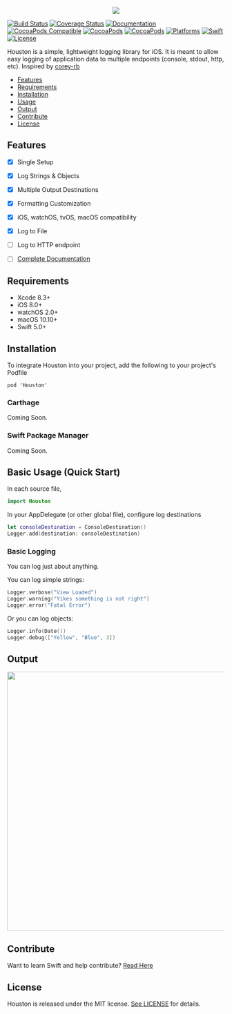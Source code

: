 <p align="center">
  <img src="https://imgur.com/RBbeVa2.png"/>
</p>

[![Build Status](https://travis-ci.org/RudyB/Houston.svg?branch=master)](https://travis-ci.org/RudyB/Houston)
[![Coverage Status](https://coveralls.io/repos/github/RudyB/Houston/badge.svg?branch=master)](https://coveralls.io/github/RudyB/Houston?branch=master)
[![Documentation](https://rudyb.github.io/Houston/badge.svg)](https://rudyb.github.io/Houston)
[![CocoaPods Compatible](https://img.shields.io/cocoapods/v/Houston.svg)](https://cocoapods.org/pods/Houston)
[![CocoaPods](https://img.shields.io/cocoapods/dt/Houston.svg)](https://cocoapods.org/pods/Houston)
[![CocoaPods](https://img.shields.io/cocoapods/at/Houston.svg)](https://cocoapods.org/pods/Houston)
[![Platforms](https://img.shields.io/cocoapods/p/Houston.svg?style=flat)](https://cocoapods.org/pods/Houston)
[![Swift](http://img.shields.io/badge/swift-4.0-brightgreen.svg)](https://cocoapods.org/pods/Houston)
[![License](https://img.shields.io/cocoapods/l/Houston.svg?style=flat)](#license)




Houston is a simple, lightweight logging library for iOS. It is meant to allow easy logging of application data to multiple endpoints (console, stdout, http, etc).
Inspired by [corey-rb](https://github.com/corey-rb)

- [Features](#features)
- [Requirements](#requirements)
- [Installation](#installation)
- [Usage](#usage)
- [Output](#output)
- [Contribute](#contribute)
- [License](#license)



## Features
- [x] Single Setup
- [x] Log Strings & Objects
- [x] Multiple Output Destinations
- [x] Formatting Customization
- [x] iOS, watchOS, tvOS, macOS compatibility
- [x] Log to File
- [ ] Log to HTTP endpoint
- [ ] [Complete Documentation](http://cocoadocs.org/docsets/Houston)


## Requirements
* Xcode 8.3+
* iOS 8.0+
* watchOS 2.0+
* macOS 10.10+
* Swift 5.0+


## Installation

To integrate Houston into your project, add the following to your project's Podfile

`pod 'Houston'`

### Carthage
Coming Soon.

### Swift Package Manager
Coming Soon.

<a name="usage"></a>
## Basic Usage (Quick Start)

In each source file,
```swift
import Houston
```

In your AppDelegate (or other global file), configure log destinations
```swift
let consoleDestination = ConsoleDestination()
Logger.add(destination: consoleDestination)
```

### Basic Logging
You can log just about anything.

You can log simple strings:

```swift
Logger.verbose("View Loaded")
Logger.warning("Yikes something is not right")
Logger.error("Fatal Error")
```

Or you can log objects:
```swift
Logger.info(Date())
Logger.debug(["Yellow", "Blue", 3])
```

## Output
<img src="https://imgur.com/0orGsD3.png" width="600px"/>

## Contribute
Want to learn Swift and help contribute? [Read Here](https://github.com/RudyB/Houston/blob/master/CONTRIBUTING.md)

## License
Houston is released under the MIT license. [See LICENSE](https://github.com/RudyB/Houston/blob/master/LICENSE) for details.
